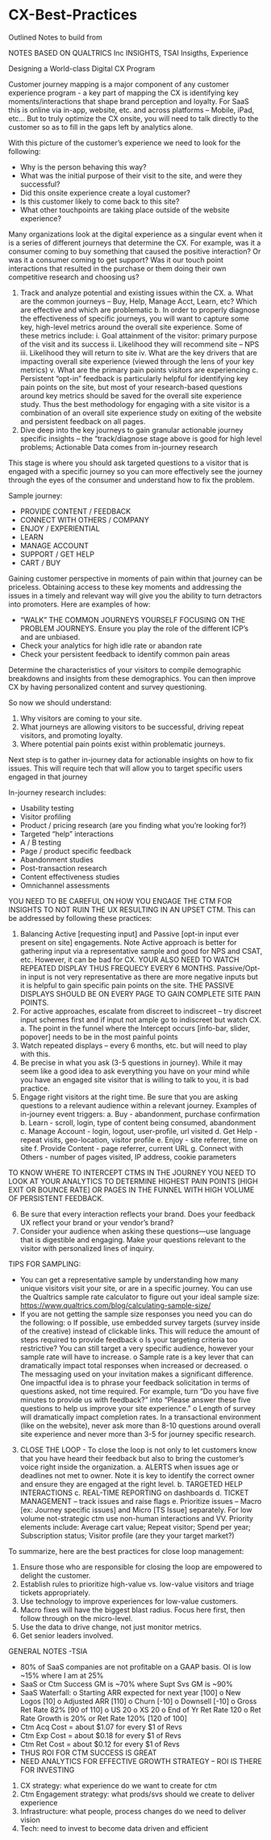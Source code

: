 # CX-Best-Practices
Outlined Notes to build from

NOTES BASED ON QUALTRICS Inc INSIGHTS, TSAI Insigths, Experience

Designing a World-class Digital CX Program

Customer journey mapping is a major component of any customer experience program - a key part of mapping the CX is identifying key moments/interactions that shape brand perception and loyalty.  For SaaS this is online via in-app, website, etc. and across platforms – Mobile, iPad, etc…
But to truly optimize the CX onsite, you will need to talk directly to the customer so as to fill in the gaps left by analytics alone.

With this picture of the customer’s experience we need to look for the following:
-	Why is the person behaving this way?
-	What was the initial purpose of their visit to the site, and were they successful?
-	Did this onsite experience create a loyal customer?
-	Is this customer likely to come back to this site?
-	What other touchpoints are taking place outside of the website experience?

Many organizations look at the digital experience as a singular event when it is a series of different journeys that determine the CX.  For example, was it a consumer coming to buy something that caused the positive interaction? Or was it a consumer coming to get support?  Was it our touch point interactions that resulted in the purchase or them doing their own competitive research and choosing us?

1.	Track and analyze potential and existing issues within the CX.
a.	What are the common journeys – Buy, Help, Manage Acct, Learn, etc?  Which are effective and which are problematic
b.	In order to properly diagnose the effectiveness of specific journeys, you will want to capture some key, high-level metrics around the overall site experience. Some of these metrics include:
i.	Goal attainment of the visitor: primary purpose of the visit and its success
ii.	Likelihood they will recommend site – NPS
iii.	Likelihood they will return to site
iv.	What are the key drivers that are impacting overall site experience (viewed through the lens of your key metrics)
v.	What are the primary pain points visitors are experiencing
c.	Persistent “opt-in” feedback is particularly helpful for identifying key pain points on the site, but most of your research-based questions around key metrics should be saved for the overall site experience study.  Thus the best methodology for engaging with a site visitor is a combination of an overall site experience study on exiting of the website and persistent feedback on all pages.
2.	Dive deep into the key journeys to gain granular actionable journey specific insights – the “track/diagnose stage above is good for high level problems; Actionable Data comes from in-journey research

This stage is where you should ask targeted questions to a visitor that is engaged with a specific journey so you can more effectively see the journey through the eyes of the consumer and understand how to fix the problem.

Sample journey:

-	PROVIDE CONTENT / FEEDBACK
-	CONNECT WITH OTHERS / COMPANY
-	ENJOY / EXPERIENTIAL
-	LEARN
-	MANAGE ACCOUNT
-	SUPPORT / GET HELP
-	CART / BUY

Gaining customer perspective in moments of pain within that journey can be priceless. Obtaining access to these key moments and addressing the issues in a timely and relevant way will give you the ability to turn detractors into promoters.  Here are examples of how:
-	“WALK” THE COMMON JOURNEYS YOURSELF FOCUSING ON THE PROBLEM JOURNEYS.  Ensure you play the role of the different ICP’s and are unbiased.  
-	Check your analytics for high idle rate or abandon rate
-	Check your persistent feedback to identify common pain areas

Determine the characteristics of your visitors to compile demographic breakdowns and insights from these demographics.  You can then improve CX by having personalized content and survey questioning.

So now we should understand:
1. Why visitors are coming to your site.
2. What journeys are allowing visitors to be successful, driving repeat visitors, and promoting loyalty.
3. Where potential pain points exist within problematic journeys.

Next step is to gather in-journey data for actionable insights on how to fix issues.  This will require tech that will allow you to target specific users engaged in that journey

In-journey research includes:
-	Usability testing
-	Visitor profiling
-	Product / pricing research (are you finding what you’re looking for?)
-	Targeted “help” interactions
-	A / B testing
-	Page / product specific feedback
-	Abandonment studies
-	Post-transaction research
-	Content effectiveness studies
-	Omnichannel assessments

YOU NEED TO BE CAREFUL ON HOW YOU ENGAGE THE CTM FOR INSIGHTS TO NOT RUIN THE UX RESULTING IN AN UPSET CTM.  This can be addressed by following these practices:
1.	Balancing Active [requesting input] and Passive [opt-in input ever present on site] engagements.  Note Active approach is better for gathering input via a representative sample and good for NPS and CSAT, etc.  However, it can be bad for CX.  YOUR ALSO NEED TO WATCH REPEATED DISPLAY THUS FREQUECY EVERY 6 MONTHS.  Passive/Opt-in input is not very representative as there are more negative inputs but it is helpful to gain specific pain points on the site.  THE PASSIVE DISPLAYS SHOULD BE ON EVERY PAGE TO GAIN COMPLETE SITE PAIN POINTS.
2.	For active approaches, escalate from discreet to indiscreet – try discreet input schemes first and if input not ample go to indiscreet but watch CX.
a.	The point in the funnel where the Intercept occurs [info-bar, slider, popover] needs to be in the most painful points
3.	Watch repeated displays – every 6 months, etc. but will need to play with this.
4.	Be precise in what you ask (3-5 questions in journey). While it may seem like a good idea to ask everything you have on your mind while you have an engaged site visitor that is willing to talk to you, it is bad practice.
5.	Engage right visitors at the right time. Be sure that you are asking questions to a relevant audience within a relevant journey.  Examples of in-journey event triggers:
a.	Buy - abandonment, purchase confirmation
b.	Learn - scroll, login, type of content being consumed, abandonment
c.	Manage Account - login, logout, user-profile, url visited
d.	Get Help - repeat visits, geo-location, visitor profile
e.	Enjoy - site referrer, time on site
f.	Provide Content - page referrer, current URL
g.	Connect with Others - number of pages visited, IP address, cookie parameters

TO KNOW WHERE TO INTERCEPT CTMS IN THE JOURNEY YOU NEED TO LOOK AT YOUR ANALYTICS TO DETERMINE HIGHEST PAIN POINTS [HIGH EXIT OR BOUNCE RATE] OR PAGES IN THE FUNNEL WITH HIGH VOLUME OF PERSISTENT FEEDBACK.

6.	Be sure that every interaction reflects your brand.  Does your feedback UX reflect your brand or your vendor’s brand?
7.	Consider your audience when asking these questions—use language that is digestible and engaging. Make your questions relevant to the visitor with personalized lines of inquiry.

TIPS FOR SAMPLING:

-	You can get a representative sample by understanding how many unique visitors visit your site, or are in a specific journey.  You can use the Qualtrics sample rate calculator to figure out your ideal sample size:  https://www.qualtrics.com/blog/calculating-sample-size/
-	If you are not getting the sample size responses you need you can do the following:
o	If possible, use embedded survey targets (survey inside of the creative) instead of clickable links. This will reduce the amount of steps required to provide feedback
o	Is your targeting criteria too restrictive? You can still target a very specific audience, however your sample rate will have to increase.
o	Sample rate is a key lever that can dramatically impact total responses when increased or decreased.
o	The messaging used on your invitation makes a significant difference. One impactful idea is to phrase your feedback solicitation in terms of questions asked, not time required. For example, turn “Do you have five minutes to provide us with feedback?” into “Please answer these five questions to help us improve your site experience.”
o	Length of survey will dramatically impact completion rates. In a transactional environment (like on the website), never ask more than 8-10 questions around overall site experience and never more than 3-5 for journey specific research.
3.	CLOSE THE LOOP - To close the loop is not only to let customers know that you have heard their feedback but also to bring the customer’s voice right inside the organization.
a.	ALERTS when issues age or deadlines not met to owner.  Note it is key to identify the correct owner and ensure they are engaged at the right level.
b.	TARGETED HELP INTERACTIONS
c.	REAL-TIME REPORTING on dashboards
d.	TICKET MANAGEMENT – track issues and raise flags
e.	Prioritize issues – Macro [ex: Journey specific issues] and Micro [TS Issue] separately.  For low volume not-strategic ctm use non-human interactions and VV.
Priority elements include: Average cart value; Repeat visitor; Spend per year; Subscription status; Visitor profile (are they your target market?)

To summarize, here are the best practices for close loop management:
1. Ensure those who are responsible for closing the loop are empowered to delight the customer.
2. Establish rules to prioritize high-value vs. low-value visitors and triage tickets appropriately.
3. Use technology to improve experiences for low-value customers.
4. Macro fixes will have the biggest blast radius. Focus here first, then follow through on the micro-level.
5. Use the data to drive change, not just monitor metrics.
6. Get senior leaders involved.

GENERAL NOTES -TSIA
-	80% of SaaS companies are not profitable on a GAAP basis.  OI is low ~15% where I am at 25%
-	SaaS or Ctm Success GM is ~70% where Supt Svs GM is ~90%
-	SaaS Waterfall:
o	Starting ARR expected for next year [100]
o	New Logos [10]
o	Adjusted ARR [110]
o	Churn [-10]
o	Downsell [-10]
o	Gross Ret Rate 82% [90 of 110]
o	US 20
o	XS 20
o	End of Yr Ret Rate 120
o	Ret Rate Growth is 20% or Ret Rate 120% [120 of 100]
-	Ctm Acq Cost = about $1.07 for every $1 of Revs
-	Ctm Exp Cost = about $0.18 for every $1 of Revs
-	Ctm Ret Cost = about $0.12 for every $1 of Revs
-	THUS ROI FOR CTM SUCCESS IS GREAT
-	NEED ANALYTICS FOR EFFECTIVE GROWTH STRATEGY – ROI IS THERE FOR INVESTING
1.	CX strategy: what experience do we want to create for ctm
2.	Ctm Engagement strategy: what prods/svs should we create to deliver experience
3.	Infrastructure: what people, process changes do we need to deliver vision
4.	Tech: need to invest to become data driven and efficient

